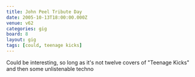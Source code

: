 ```yaml
---
title: John Peel Tribute Day
date: 2005-10-13T18:00:00.000Z
venue: v62
categories: gig
board: 8
layout: gig
tags: [could, teenage kicks]
---
```

Could be interesting, so long as it's not twelve covers of "Teenage Kicks" and then some unlistenable techno